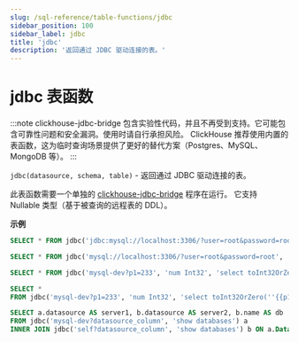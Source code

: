 ```yaml
---
slug: /sql-reference/table-functions/jdbc
sidebar_position: 100
sidebar_label: jdbc
title: 'jdbc'
description: '返回通过 JDBC 驱动连接的表。'
---
```



# jdbc 表函数

:::note
clickhouse-jdbc-bridge 包含实验性代码，并且不再受到支持。它可能包含可靠性问题和安全漏洞。使用时请自行承担风险。
ClickHouse 推荐使用内置的表函数，这为临时查询场景提供了更好的替代方案（Postgres、MySQL、MongoDB 等）。
:::

`jdbc(datasource, schema, table)` - 返回通过 JDBC 驱动连接的表。

此表函数需要一个单独的 [clickhouse-jdbc-bridge](https://github.com/ClickHouse/clickhouse-jdbc-bridge) 程序在运行。
它支持 Nullable 类型（基于被查询的远程表的 DDL）。

**示例**

``` sql
SELECT * FROM jdbc('jdbc:mysql://localhost:3306/?user=root&password=root', 'schema', 'table')
```

``` sql
SELECT * FROM jdbc('mysql://localhost:3306/?user=root&password=root', 'select * from schema.table')
```

``` sql
SELECT * FROM jdbc('mysql-dev?p1=233', 'num Int32', 'select toInt32OrZero(''{{p1}}'') as num')
```

``` sql
SELECT *
FROM jdbc('mysql-dev?p1=233', 'num Int32', 'select toInt32OrZero(''{{p1}}'') as num')
```

``` sql
SELECT a.datasource AS server1, b.datasource AS server2, b.name AS db
FROM jdbc('mysql-dev?datasource_column', 'show databases') a
INNER JOIN jdbc('self?datasource_column', 'show databases') b ON a.Database = b.name
```
